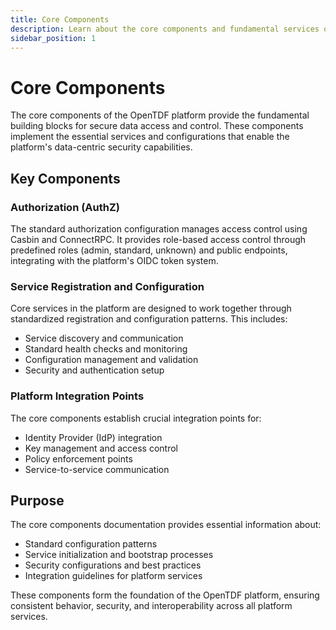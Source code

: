 ```yaml
---
title: Core Components
description: Learn about the core components and fundamental services of the OpenTDF platform
sidebar_position: 1
---
```


# Core Components

The core components of the OpenTDF platform provide the fundamental building blocks for secure data access and control. These components implement the essential services and configurations that enable the platform's data-centric security capabilities.

## Key Components

### Authorization (AuthZ)

The standard authorization configuration manages access control using Casbin and ConnectRPC. It provides role-based access control through predefined roles (admin, standard, unknown) and public endpoints, integrating with the platform's OIDC token system.

### Service Registration and Configuration

Core services in the platform are designed to work together through standardized registration and configuration patterns. This includes:

- Service discovery and communication
- Standard health checks and monitoring
- Configuration management and validation
- Security and authentication setup

### Platform Integration Points

The core components establish crucial integration points for:

- Identity Provider (IdP) integration
- Key management and access control
- Policy enforcement points
- Service-to-service communication

## Purpose

The core components documentation provides essential information about:

- Standard configuration patterns
- Service initialization and bootstrap processes
- Security configurations and best practices
- Integration guidelines for platform services

These components form the foundation of the OpenTDF platform, ensuring consistent behavior, security, and interoperability across all platform services.
